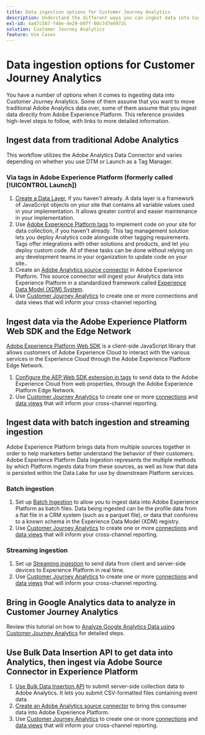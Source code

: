 ```yaml
---
title: Data ingestion options for Customer Journey Analytics
description: Understand the different ways you can ingest data into Customer Journey Analytics
exl-id: 4a47c587-f48e-4e29-b97f-00c7d7e6972c
solution: Customer Journey Analytics
feature: Use Cases
---
```

# Data ingestion options for Customer Journey Analytics

You have a number of options when it comes to ingesting data into Customer Journey Analytics. Some of them assume that you want to move traditional Adobe Analytics data over, some of them assume that you ingest data directly from Adobe Experience Platform. This reference provides high-level steps to follow, with links to more detailed information.

## Ingest data from traditional Adobe Analytics

This workflow utilizes the Adobe Analytics Data Connector and varies depending on whether you use DTM or Launch as a Tag Manager.

### Via tags in Adobe Experience Platform (formerly called [!UICONTROL Launch])

1. [Create a Data Layer](https://experienceleague.adobe.com/docs/analytics/implementation/prepare/data-layer.html), if you haven't already. A data layer is a framework of JavaScript objects on your site that contains all variable values used in your implementation. It allows greater control and easier maintenance in your implementation.
1. Use [Adobe Experience Platform tags](https://experienceleague.adobe.com/docs/analytics/implementation/launch/overview.html) to implement code on your site for data collection, if you haven't already. This tag management solution lets you deploy Analytics code alongside other tagging requirements. Tags offer integrations with other solutions and products, and let you deploy custom code. All of these tasks can be done without relying on any development teams in your organization to update code on your site..
1. Create an [Adobe Analytics source connector](https://experienceleague.adobe.com/docs/experience-platform/sources/ui-tutorials/create/adobe-applications/analytics.html) in Adobe Experience Platform. This source connector will ingest your Analytics data into Experience Platform in a standardized framework called [Experience Data Model (XDM) System](https://experienceleague.adobe.com/docs/experience-platform/xdm/home.html).
1. Use [Customer Journey Analytics](https://experienceleague.adobe.com/docs/analytics-platform/using/cja-overview/cja-getting-started.html) to create one or more connections and data views that will inform your cross-channel reporting.

## Ingest data via the Adobe Experience Platform Web SDK and the Edge Network

[Adobe Experience Platform Web SDK](https://experienceleague.adobe.com/docs/experience-platform/edge/home.html) is a client-side JavaScript library that allows customers of Adobe Experience Cloud to interact with the various services in the Experience Cloud through the Adobe Experience Platform Edge Network. 

1. [Configure the AEP Web SDK extension in tags](https://experienceleague.adobe.com/docs/experience-platform/tags/extensions/adobe/sdk/overview.html) to send data to the Adobe Experience Cloud from web properties, through the Adobe Experience Platform Edge Network.
1. Use [Customer Journey Analytics](https://experienceleague.adobe.com/docs/analytics-platform/using/cja-overview/cja-getting-started.html) to create one or more [connections](/help/connections/create-connection.md) and [data views](/help/data-views/data-views.md) that will inform your cross-channel reporting.

## Ingest data with batch ingestion and streaming ingestion

Adobe Experience Platform brings data from multiple sources together in order to help marketers better understand the behavior of their customers. Adobe Experience Platform Data Ingestion represents the multiple methods by which Platform ingests data from these sources, as well as how that data is persisted within the Data Lake for use by downstream Platform services.

### Batch ingestion

1. Set up [Batch Ingestion](https://experienceleague.adobe.com/docs/experience-platform/ingestion/batch/overview.html#batch) to allow you to ingest data into Adobe Experience Platform as batch files. Data being ingested can be the profile data from a flat file in a CRM system (such as a parquet file), or data that conforms to a known schema in the Experience Data Model (XDM) registry.
1. Use [Customer Journey Analytics](https://experienceleague.adobe.com/docs/analytics-platform/using/cja-overview/cja-getting-started.html) to create one or more [connections](/help/connections/create-connection.md) and [data views](/help/data-views/data-views.md) that will inform your cross-channel reporting.

### Streaming ingestion

1. Set up [Streaming ingestion](https://experienceleague.adobe.com/docs/experience-platform/ingestion/streaming/overview.html#streaming) to send data from client and server-side devices to Experience Platform in real time.
1. Use [Customer Journey Analytics](https://experienceleague.adobe.com/docs/analytics-platform/using/cja-overview/cja-getting-started.html) to create one or more [connections](/help/connections/create-connection.md) and [data views](/help/data-views/data-views.md) that will inform your cross-channel reporting.

## Bring in Google Analytics data to analyze in Customer Journey Analytics

Review this tutorial on how to [Analyze Google Analytics Data using Customer Journey Analytics](https://experienceleague.adobe.com/docs/platform-learn/comprehensive-technical-tutorial/module16/ex5.html#objectives) for detailed steps.

## Use Bulk Data Insertion API to get data into Analytics, then ingest via Adobe Source Connector in Experience Platform

1. [Use Bulk Data Insertion API](https://www.adobe.io/apis/experiencecloud/analytics/docs.html#!AdobeDocs/analytics-2.0-apis/master/bdia.md) to submit server-side collection data to Adobe Analytics. It lets you submit CSV-formatted files containing event data.
1. [Create an Adobe Analytics source connector](https://experienceleague.adobe.com/docs/experience-platform/sources/ui-tutorials/create/adobe-applications/analytics.html) to bring this consumer data into Adobe Experience Platform.
1. Use [Customer Journey Analytics](https://experienceleague.adobe.com/docs/analytics-platform/using/cja-overview/cja-getting-started.html) to create one or more [connections](/help/connections/create-connection.md) and [data views](/help/data-views/data-views.md) that will inform your cross-channel reporting.

